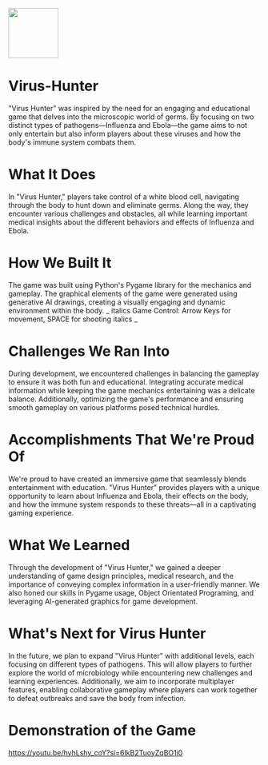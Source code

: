 <img src="https://static.vecteezy.com/system/resources/previews/012/854/389/original/sign-coronavirus-8-bit-pixel-corona-virus-outbreak-for-game-assets-in-illustration-stop-corona-virus-pixel-art-vector.jpg
" width="100" height="100"/>

# Virus-Hunter
"Virus Hunter" was inspired by the need for an engaging and educational game that delves into the microscopic world of germs. By focusing on two distinct types of pathogens—Influenza and Ebola—the game aims to not only entertain but also inform players about these viruses and how the body's immune system combats them.


# What It Does
In "Virus Hunter," players take control of a white blood cell, navigating through the body to hunt down and eliminate germs. Along the way, they encounter various challenges and obstacles, all while learning important medical insights about the different behaviors and effects of Influenza and Ebola.

# How We Built It
The game was built using Python's Pygame library for the mechanics and gameplay. The graphical elements of the game were generated using generative AI drawings, creating a visually engaging and dynamic environment within the body. _ italics Game Control: Arrow Keys for movement, SPACE for shooting italics _

# Challenges We Ran Into
During development, we encountered challenges in balancing the gameplay to ensure it was both fun and educational. Integrating accurate medical information while keeping the game mechanics entertaining was a delicate balance. Additionally, optimizing the game's performance and ensuring smooth gameplay on various platforms posed technical hurdles.

# Accomplishments That We're Proud Of
We're proud to have created an immersive game that seamlessly blends entertainment with education. "Virus Hunter" provides players with a unique opportunity to learn about Influenza and Ebola, their effects on the body, and how the immune system responds to these threats—all in a captivating gaming experience.

# What We Learned
Through the development of "Virus Hunter," we gained a deeper understanding of game design principles, medical research, and the importance of conveying complex information in a user-friendly manner. We also honed our skills in Pygame usage, Object Orientated Programing, and leveraging AI-generated graphics for game development.

# What's Next for Virus Hunter
In the future, we plan to expand "Virus Hunter" with additional levels, each focusing on different types of pathogens. This will allow players to further explore the world of microbiology while encountering new challenges and learning experiences. Additionally, we aim to incorporate multiplayer features, enabling collaborative gameplay where players can work together to defeat outbreaks and save the body from infection.

# Demonstration of the Game
https://youtu.be/hyhLshv_coY?si=6IkB2TuoyZqBO1i0
